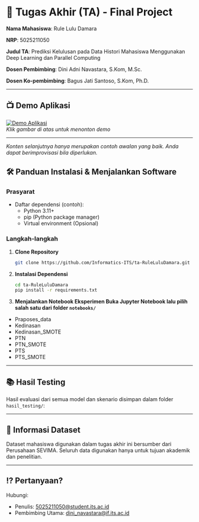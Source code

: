 # 🏁 Tugas Akhir (TA) - Final Project

**Nama Mahasiswa**: Rule Lulu Damara 

**NRP**: 5025211050 

**Judul TA**: Prediksi Kelulusan pada Data Histori Mahasiswa Menggunakan Deep Learning dan Parallel Computing

**Dosen Pembimbing**: Dini Adni Navastara, S.Kom, M.Sc.

**Dosen Ko-pembimbing**: Bagus Jati Santoso, S.Kom, Ph.D.

---

## 📺 Demo Aplikasi  

[![Demo Aplikasi](https://i.ytimg.com/vi/NOJqvTrVbgU/maxresdefault.jpg)](https://www.youtube.com/watch?v=NOJqvTrVbgU)  
*Klik gambar di atas untuk menonton demo*

---

*Konten selanjutnya hanya merupakan contoh awalan yang baik. Anda dapat berimprovisasi bila diperlukan.*

## 🛠 Panduan Instalasi & Menjalankan Software  

### Prasyarat  
- Daftar dependensi (contoh):
  - Python 3.11+
  - pip (Python package manager)
  - Virtual environment (Opsional)

### Langkah-langkah  
1. **Clone Repository**  
   ```bash
   git clone https://github.com/Informatics-ITS/ta-RuleLuluDamara.git
   ```
2. **Instalasi Dependensi**
   ```bash
   cd ta-RuleLuluDamara
   pip install -r requirements.txt
   ```
3. **Menjalankan Notebook Eksperimen Buka Jupyter Notebook lalu pilih salah satu dari folder ```notebooks/```**
  - Praposes_data
  - Kedinasan
  - Kedinasan_SMOTE
  - PTN
  - PTN_SMOTE
  - PTS
  - PTS_SMOTE
---

## 📚 Hasil Testing
Hasil evaluasi dari semua model dan skenario disimpan dalam folder ```hasil_testing/```:

---

## 📌 Informasi Dataset

Dataset mahasiswa digunakan dalam tugas akhir ini bersumber dari Perusahaan SEVIMA. Seluruh data digunakan hanya untuk tujuan akademik dan penelitian.

---

## ⁉️ Pertanyaan?

Hubungi:
- Penulis: 5025211050@student.its.ac.id
- Pembimbing Utama: dini_navastara@if.its.ac.id
